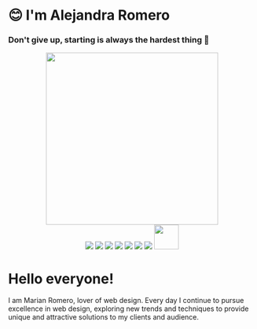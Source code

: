  <h1> 😊 I'm Alejandra Romero</h1>
 <h3>Don't give up, starting is always the hardest thing 👑</h3>
 <div align='center'>
 <img src='https://github.com/Alejandra0505/Alejandra0505/assets/139885011/1d3321bc-4f3b-4d03-87c4-f57aaa51f028' width=350>
 <br>
<img src='https://github.com/Alejandra0505/Alejandra0505/assets/139885011/490a6976-afd9-4fed-85d5-a05dc52122a4'> <img src='https://github.com/Alejandra0505/Alejandra0505/assets/139885011/d8c3988d-ae73-47c8-9d64-98ee2b0610af'> <img src='https://github.com/Alejandra0505/Alejandra0505/assets/139885011/557c2bf9-f09a-4444-89bd-e864a8630c92'> <img src='https://github.com/Alejandra0505/Alejandra0505/assets/139885011/22747195-342b-4263-918c-53f2f3a4dbc1'> <img src='https://github.com/Alejandra0505/Alejandra0505/assets/139885011/8e1399f9-f426-4930-be4b-41076f74a5a6'> <img src='https://github.com/Alejandra0505/Alejandra0505/assets/139885011/90503bf3-d44a-404f-80c8-218d81cf1ea4'> <img src='https://github.com/Alejandra0505/Alejandra0505/assets/139885011/87688487-2381-44f0-b8a7-b72505ca8cf6'> <img src='https://github.com/Alejandra0505/Alejandra0505/assets/139885011/5685db66-47ea-4e58-9e19-6158eb481d4f'width=50 >
 </div>
 <h1>Hello everyone!</h1>  I am Marian Romero, lover of web design. Every day I continue to pursue excellence in web design, exploring new trends and techniques to provide unique and attractive solutions to my clients and audience.
